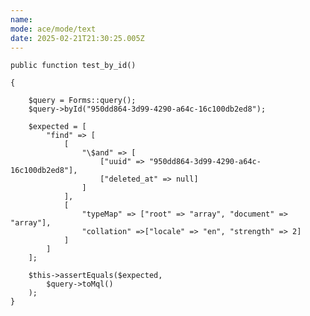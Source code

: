 ```yaml
---
name: 
mode: ace/mode/text
date: 2025-02-21T21:30:25.005Z
---
```

    public function test_by_id()

    {

        $query = Forms::query();
        $query->byId("950dd864-3d99-4290-a64c-16c100db2ed8");

        $expected = [
            "find" => [
                [
                    "\$and" => [
                        ["uuid" => "950dd864-3d99-4290-a64c-16c100db2ed8"],
                        ["deleted_at" => null]
                    ]
                ],
                [
                    "typeMap" => ["root" => "array", "document" => "array"],
                    "collation" =>["locale" => "en", "strength" => 2]
                ]
            ]
        ];

        $this->assertEquals($expected,
            $query->toMql()
        );
    }
